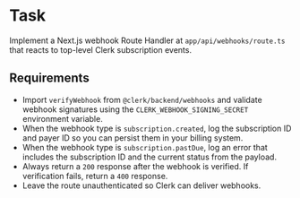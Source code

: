 # Task

Implement a Next.js webhook Route Handler at `app/api/webhooks/route.ts` that reacts to top-level Clerk subscription events.

## Requirements

- Import `verifyWebhook` from `@clerk/backend/webhooks` and validate webhook signatures using the `CLERK_WEBHOOK_SIGNING_SECRET` environment variable.
- When the webhook type is `subscription.created`, log the subscription ID and payer ID so you can persist them in your billing system.
- When the webhook type is `subscription.pastDue`, log an error that includes the subscription ID and the current status from the payload.
- Always return a `200` response after the webhook is verified. If verification fails, return a `400` response.
- Leave the route unauthenticated so Clerk can deliver webhooks.
